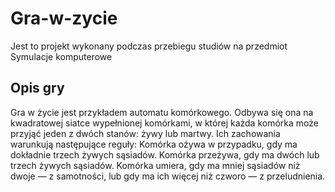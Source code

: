 # Gra-w-zycie
Jest to projekt wykonany podczas przebiegu studiów na przedmiot Symulacje komputerowe
## Opis gry
Gra w życie jest przykładem automatu komórkowego. Odbywa się ona na kwadratowej siatce wypełnionej komórkami, w której każda komórka może przyjąć jeden z dwóch stanów: żywy lub martwy. Ich zachowania warunkują następujące reguły:
  Komórka ożywa w przypadku, gdy ma dokładnie trzech żywych sąsiadów.
  Komórka przeżywa, gdy ma dwóch lub trzech żywych sąsiadów.
  Komórka umiera, gdy ma mniej sąsiadów niż dwoje — z samotności, lub gdy ma ich więcej niż czworo — z przeludnienia.
